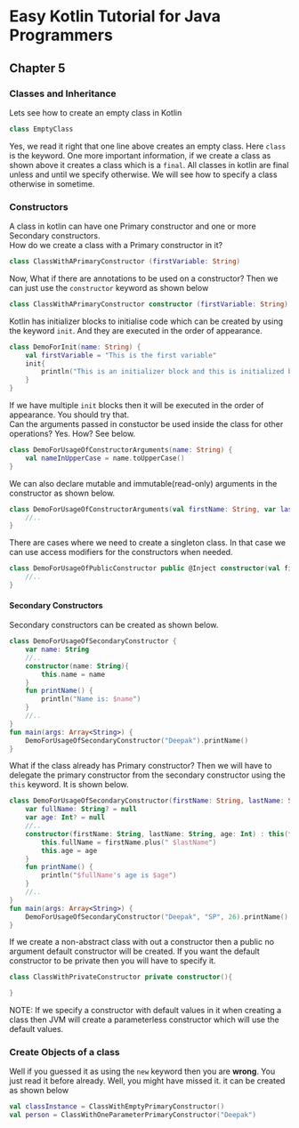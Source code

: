 # Easy Kotlin Tutorial for Java Programmers
## Chapter 5
### Classes and Inheritance
Lets see how to create an empty class in Kotlin
```kotlin
class EmptyClass
```
Yes, we read it right that one line above creates an empty class. Here `class` is the keyword. One more important information, if we create a class as shown above it creates a class which is a `final`. All classes in kotlin are final unless and until we specify otherwise. We will see how to specify a class otherwise in sometime.
### Constructors
A class in kotlin can have one Primary constructor and one or more Secondary constructors. <br/>
How do we create a class with a Primary constructor in it?<br/>
```kotlin
class ClassWithAPrimaryConstructor (firstVariable: String)
```
Now, What if there are annotations to be used on a constructor? Then we can just use the `constructor` keyword as shown below
```kotlin
class ClassWithAPrimaryConstructor constructor (firstVariable: String)
```
Kotlin has initializer blocks to initialise code which can be created by using the keyword `init`. And they are executed in the order of appearance.
```kotlin
class DemoForInit(name: String) {
    val firstVariable = "This is the first variable"
    init{
        println("This is an initializer block and this is initialized by $name. ($firstVariable)")
    }
}
```
If we have multiple `init` blocks then it will be executed in the order of appearance. You should try that.<br/>
Can the arguments passed in constuctor be used inside the class for other operations? Yes. How? See below.
```kotlin
class DemoForUsageOfConstructorArguments(name: String) {
    val nameInUpperCase = name.toUpperCase()
}
```
We can also declare mutable and immutable(read-only) arguments in the constructor as shown below. 
```kotlin
class DemoForUsageOfConstructorArguments(val firstName: String, var lastName: String) {
    //..
}
```
There are cases where we need to create a singleton class. In that case we can use access modifiers for the constructors when needed.
```kotlin
class DemoForUsageOfPublicConstructor public @Inject constructor(val firstName: String, var lastName: String) {
    //..
}
```
#### Secondary Constructors
Secondary constructors can be created as shown below.
```kotlin
class DemoForUsageOfSecondaryConstructor {
    var name: String
    //..
    constructor(name: String){
        this.name = name
    }
    fun printName() {
    	println("Name is: $name")
    }
    //..
}
fun main(args: Array<String>) {
	DemoForUsageOfSecondaryConstructor("Deepak").printName()
}
```

What if the class already has Primary constructor? Then we will have to delegate the primary constructor from the secondary constructor using the `this` keyword. It is shown below. 
```kotlin
class DemoForUsageOfSecondaryConstructor(firstName: String, lastName: String) {
	var fullName: String? = null
	var age: Int? = null
	//..
	constructor(firstName: String, lastName: String, age: Int) : this(firstName, lastName) {
		this.fullName = firstName.plus(" $lastName")
		this.age = age
	}
	fun printName() {
		println("$fullName's age is $age")
	}
	//..
}
fun main(args: Array<String>) {
	DemoForUsageOfSecondaryConstructor("Deepak", "SP", 26).printName()
}
```
If we create a non-abstract class with out a constructor then a public no argument default constructor will be created. If you want the default constructor to be private then you will have to specify it.
```kotlin
class ClassWithPrivateConstructor private constructor(){

}
```
NOTE: If we specify a constructor with default values in it when creating a class then JVM will create a parameterless constructor which will use the default values.

### Create Objects of a class

Well if you guessed it as using the `new` keyword then you are **wrong**. You just read it before already. Well, you might have missed it. it can be created as shown below
```kotlin
val classInstance = ClassWithEmptyPrimaryConstructor()
val person = ClassWithOneParameterPrimaryConstructor("Deepak")
```